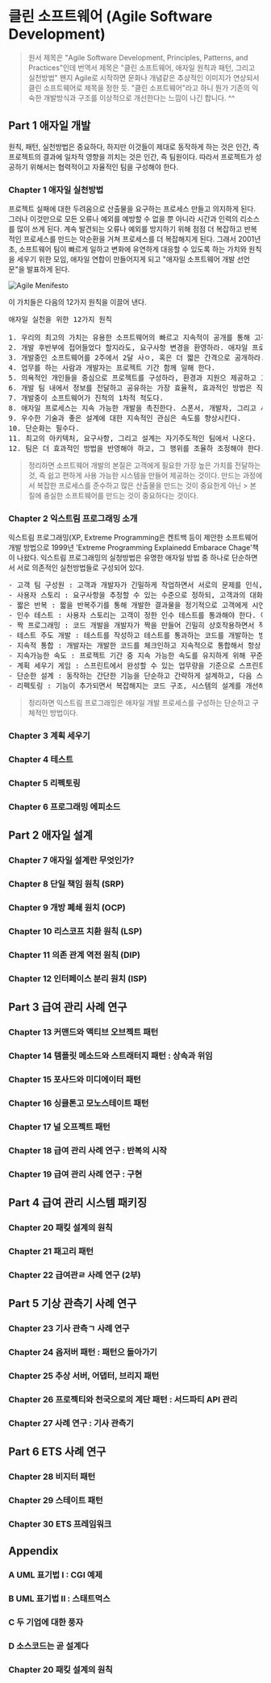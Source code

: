 # 클린 소프트웨어 (Agile Software Development)
> 원서 제목은 "Agile Software Development, Principles, Patterns, and Practices"인데 번역서 제목은 "클린 소프트웨어, 애자일 원칙과 패턴, 그리고 실천방법"
> 왠지 Agile로 시작하면 문화나 개념같은 추상적인 이미지가 연상되서 클린 소프트웨어로 제목을 정한 듯.
> "클린 소프트웨어"라고 하니 뭔가 기존의 익숙한 개발방식과 구조를 이상적으로 개선한다는 느낌이 나긴 합니다. ^^


## Part 1 애자일 개발
원칙, 패턴, 실천방법은 중요하다, 하지만 이것들이 제대로 동작하게 하는 것은 인간, 즉 프로젝트의 결과에 일차적 영향을 끼치는 것은 인간, 즉 팀원이다.
따라서 프로젝트가 성공하기 위해서는 협력적이고 자율적인 팀을 구성해야 한다.

### Chapter 1 애자일 실천방법
프로젝트 실패에 대한 두려움으로 산출물을 요구하는 프로세스 만들고 의지하게 된다. 그러나 이것만으로 모든 오류나 예외를 예방할 수 없을 뿐 아니라 시간과 인력의 리소스를 많이 쓰게 된다. 계속 발견되는 오류나 예외를 방지하기 위해 점점 더 복잡하고 반복적인 프로세스를 만드는 악순환을 거쳐 프로세스를 더 복잡해지게 된다.
그래서 2001년 초, 소프트웨어 팀이 빠르게 일하고 변화에 유연하게 대응할 수 있도록 하는 가치와 원칙을 세우기 위한 모임, 애자일 연합이 만들어지게 되고 "애자일 소프트웨어 개발 선언문"을 발표하게 된다.

![Agile Menifesto](https://github.com/haesiku/books/blob/main/clean_software/images/agile-manifesto.png)

이 가치들은 다음의 12가지 원칙을 이끌어 낸다.
<pre>
애자일 실천을 위한 12가지 원칙

1. 우리의 최고의 가치는 유용한 소프트웨어의 빠르고 지속적이 공개를 통해 고객을 만족시키는 것이다
2. 개발 후반부에 접어들었다 할지라도, 요구사항 변경을 환영하라. 애자일 프로세스는 고객의 경쟁 우위를 위해 변화를 수용하라.
3. 개발중인 소프트웨어를 2주에서 2달 사ㅇ, 혹은 더 짧은 간격으로 공개하라.
4. 업무를 하는 사람과 개발자는 프로젝트 기간 함께 일해 한다.
5. 의욕적인 개인들을 중심으로 프로젝트를 구성하라, 환경과 지원으 제공하고 그들이 그 일을 해낼 것이라고 믿고 맡겨라
6. 개발 팀 내에서 정보를 전달하고 공유하는 가장 효율적, 효과적인 방법은 직접 1:1로 대화하는 것이다.
7. 개발중이 소프트웨어가 진척의 1차적 척도다.
8. 애자일 프로세스는 지속 가능한 개발을 촉진한다. 스폰서, 개발자, 그리고 사용자는 꾸준히 지속적인 속도를 유지할 수 있어야 한다.
9. 우수한 기술과 좋은 설계에 대한 지속적인 관심은 속도를 향상시킨다.
10. 단순화는 필수다.
11. 최고의 아키텍처, 요구사항, 그리고 설계는 자기주도적인 팀에서 나온다.
12. 팀은 더 효과적인 방법을 반영해야 하고, 그 행위를 조율하 조정해야 한다.
</pre>


> 정리하면
> 소프트웨어 개발의 본질은 고객에게 필요한 가장 높은 가치를 전달하는 것, 즉 쉽고 편하게 사용 가능한 시스템을 만들어 제공하는 것이다. 만드는 과정에서 복잡한 프로세스를 준수하고 많은 산출물을 만드는 것이 중요한게 아닌 > 본질에 충실한 소프트웨어를 만드는 것이 중요하다는 것이다.


### Chapter 2 익스트림 프로그래밍 소개
익스트림 프로그래밍(XP, Extreme Programming은 켄트백 등이 제안한 소프트웨어 개발 방법으로 1999년 'Extreme Programming Explainedd Embarace Chage'책이 나왔다.
익스트림 프로그래밍의 실청방법은 유명한 애자일 방법 중 하나로 단순하면서 서로 의존적인 실천방법들로 구성되어 있다.

<pre>
- 고객 팀 구성원 : 고객과 개발자가 긴밀하게 작업하면서 서로의 문제를 인식, 해결하기 위해 노력한다.
- 사용자 스토리 : 요구사항을 추정할 수 있는 수준으로 정하되, 고객과의 대화를 통해 요구사항의 세부내용, 우선순위, 추정 비용에 근거한 구현 일정을 수립한다.
- 짧은 반복 : 짧을 반복주기를 통해 개발한 결과물을 정기적으로 고객에게 시연하고 피드백을 받아 반영한다. 
- 인수 테스트 : 사용자 스토리는 고객이 정한 인수 테스트를 통과해야 한다. 이 테스트는 자동적으로 반복적으로 실행될 수 있는 스크립트 형태로 작성한다.
- 짝 프로그래밍 : 코드 개발을 개발자가 짝을 만들어 긴밀히 상호작용하면서 작성한다. 이 방식은 팀 내부의 지식 확산에 도움이 된다.
- 테스트 주도 개발 : 테스트를 작성하고 테스트를 통과하는 코드를 개발하는 방식으로 개발자가 프로그램의 정상 동작을 확인하고, 리펙토링하는데 도움을 준다.
- 지속적 통합 : 개발자는 개발한 코드를 체크인하고 지속적으로 통합해서 항상 오류없는 코드를 유지한다.
- 지속가능한 속도 : 프로젝트 기간 중 지속 가능한 속도를 유지하게 위해 꾸준하고 적당한 속도를 유지한다.
- 계획 세우기 게임 : 스프린트에서 완성할 수 있는 업무량을 기준으로 스프린트 계획을 수립한다.
- 단순한 설계 : 동작하는 간단한 기능을 단순하고 간략하게 설계하고, 다음 스프린트로 넘어갈때 개발된 코드를 기반으로 현행화한다. 
- 리펙토링 : 기능이 추가되면서 복잡해지는 코드 구조, 시스템의 설계를 개선해서 가능한 깔끔하고 단순하며 의미있는 코드를 유지한다.
</pre>

> 정리하면
> 익스트림 프로그래밍은 애자일 개발 프로세스를 구성하는 단순하고 구체적인 방법이다.

### Chapter 3 계획 세우기
### Chapter 4 테스트
### Chapter 5 리펙토링
### Chapter 6 프로그래밍 에피소드

## Part 2 애자일 설계
### Chapter 7 애자일 설계란 무엇인가? 
### Chapter 8 단일 책임 원칙 (SRP)
### Chapter 9 개방 폐쇄 원치 (OCP)
### Chapter 10 리스코프 치환 원칙 (LSP) 
### Chapter 11 의존 관계 역전 원칙 (DIP)
### Chapter 12 인터페이스 분리 원치 (ISP) 

## Part 3 급여 관리 사례 연구
### Chapter 13 커맨드와 액티브 오브젝트 패턴
### Chapter 14 템플릿 메소드와 스트래터지 패턴 : 상속과 위임
### Chapter 15 포사드와 미디에이터 패턴
### Chapter 16 싱클톤고 모노스테이트 패턴
### Chapter 17 널 오프젝트 패턴
### Chapter 18 급여 관리 사례 연구 : 반복의 시작
### Chapter 19 급여 관리 사례 연구 : 구현

## Part 4 급여 관리 시스템 패키징
### Chapter 20 패킺 설계의 원칙
### Chapter 21 패고리 패턴
### Chapter 22 급여관ㄹ 사례 연구 (2부)

## Part 5 기상 관측기 사례 연구
### Chapter 23 기사 관측ㄱ 사례 연구
### Chapter 24 옵저버 패턴 : 패턴으 돌아가기
### Chapter 25 추상 서버, 어댑터, 브리지 패턴
### Chapter 26 프로젝티와 천국으로의 계단 패턴 : 서드파티 API 관리
### Chapter 27 사례 연구 : 기사 관측기

## Part 6 ETS 사례 연구 
### Chapter 28 비지터 패턴 
### Chapter 29 스테이트 패턴
### Chapter 30 ETS 프레임워크

## Appendix 
### A UML 표기법 I : CGI 예제
### B UML 표기법 II : 스태트먹스
### C 두 기업에 대한 풍자
### D 소스코드는 곧 설계다

### Chapter 20 패킺 설계의 원칙
